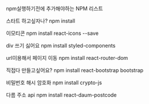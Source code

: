 npm실행하기전에 추가해야하는 NPM 리스트

스타트 하고싶자나?
npm install 

이모티콘
npm install react-icons --save

div 쓰기 싫어요
npm install styled-components

url이용해서 페이지 이동
npm install react-router-dom

직접다 만들고싶어요?
npm install react-bootstrap bootstrap

비밀번호 해시 암호화
npm install crypto-js

다름 주소  api
npm install react-daum-postcode
